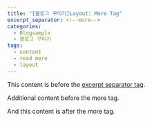 ```yaml
---
title: "[블로그 꾸미기]Layout: More Tag"
excerpt_separator: <!--more-->
categories: 
  - Blogsample
  - 블로그 꾸미기
tags:
  - content
  - read more
  - layout
---
```


This content is before the [excerpt separator tag](http://jekyllrb.com/docs/posts/#post-excerpts).

Additional content before the more tag.

<!--more-->

And this content is after the more tag.
